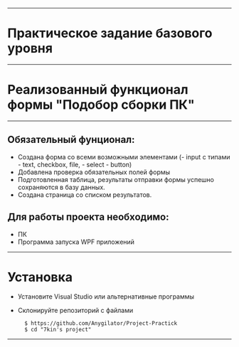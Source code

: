 -------

# Практическое задание базового уровня

-------

# Реализованный функционал формы "Подобор сборки ПК" 

-----

## Обязательный фунционал:

* Создана форма со всеми возможными элементами (- input с типами - text, checkbox, file, - select - button)
* Добавлена проверка обязательных полей формы 
* Подготовленная таблица, результаты отправки формы успешно сохраняются в базу данных.
* Создана страница со списком результатов.

## Для работы проекта необходимо:

* ПК
* Программа запуска WPF приложений

-----

# Установка

* Установите Visual Studio или альтернативные программы
* Склонируйте репозиторий с файлами

        $ https://github.com/Anygilator/Project-Practick
        $ cd "7kin's project"

-----
